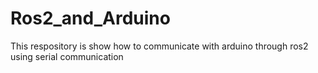 # Ros2_and_Arduino
This respository is show how to communicate with arduino through ros2 using serial communication
